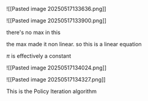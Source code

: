 
![[Pasted image 20250517133636.png]]

![[Pasted image 20250517133900.png]]

there's no max in this

the max made it non linear. so this is a linear equation

$\pi$ is effectively a constant

![[Pasted image 20250517134024.png]]

![[Pasted image 20250517134327.png]]


This is the Policy Iteration algorithm
